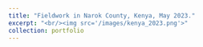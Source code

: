 ```yaml
---
title: "Fieldwork in Narok County, Kenya, May 2023."
excerpt: "<br/><img src='/images/kenya_2023.png'>"
collection: portfolio
---
```

